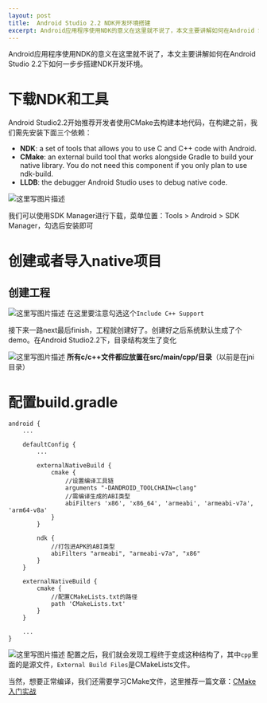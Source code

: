 ```yaml
---
layout: post
title:  Android Studio 2.2 NDK开发环境搭建
excerpt: Android应用程序使用NDK的意义在这里就不说了，本文主要讲解如何在Android Studio 2.2下如何一步步搭建NDK开发环境
---
```


Android应用程序使用NDK的意义在这里就不说了，本文主要讲解如何在Android Studio 2.2下如何一步步搭建NDK开发环境。

# 下载NDK和工具
Android Studio2.2开始推荐开发者使用CMake去构建本地代码，在构建之前，我们需先安装下面三个依赖：

 - **NDK**: a set of tools that allows you to use C and C++ code with Android.
 - **CMake**: an external build tool that works alongside Gradle to build your native library. You do not need this component if you only plan to use ndk-build. 
 - **LLDB**: the debugger Android Studio uses to debug native code.

![这里写图片描述](http://img.blog.csdn.net/20161009090144235)

我们可以使用SDK Manager进行下载，菜单位置：Tools > Android > SDK Manager，勾选后安装即可

# 创建或者导入native项目

## 创建工程
![这里写图片描述](http://img.blog.csdn.net/20161009085101005)
在这里要注意勾选这个`Include C++ Support`

接下来一路next最后finish，工程就创建好了。创建好之后系统默认生成了个demo。在Android Studio2.2下，目录结构发生了变化

![这里写图片描述](http://img.blog.csdn.net/20161009144008267)
**所有c/c++文件都应放置在src/main/cpp/目录**（以前是在jni目录）

# 配置build.gradle
```
android {
    ...

    defaultConfig {
        ...

        externalNativeBuild {
            cmake {
                //设置编译工具链
                arguments "-DANDROID_TOOLCHAIN=clang"
                //需编译生成的ABI类型
                abiFilters 'x86', 'x86_64', 'armeabi', 'armeabi-v7a', 'arm64-v8a'
            }
        }

        ndk {
            //打包进APK的ABI类型
            abiFilters "armeabi", "armeabi-v7a", "x86"
        }
    }

    externalNativeBuild {
        cmake {
            //配置CMakeLists.txt的路径
            path 'CMakeLists.txt'
        }
    }

    ...
}
```

![这里写图片描述](http://img.blog.csdn.net/20161009144008267)
配置之后，我们就会发现工程终于变成这种结构了，其中`cpp`里面的是源文件，`External Build Files`是CMakeLists文件。

当然，想要正常编译，我们还需要学习CMake文件，这里推荐一篇文章：[CMake 入门实战](http://www.hahack.com/codes/cmake/)